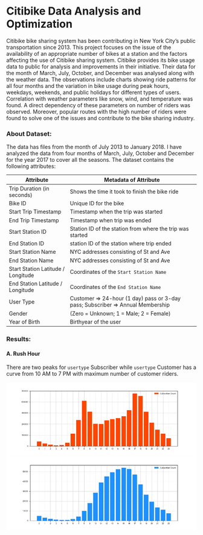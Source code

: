 # Citibike Data Analysis and Optimization

Citibike bike sharing system has been contributing in New York City’s public transportation since 2013. This project focuses on the issue of the availability of an appropriate number of bikes at a station and the factors affecting the use of Citibike sharing system. Citibike provides its bike usage data to public for analysis and improvements in their initiative. Their data for the month of March, July, October, and December was analysed along with the weather data. The observations include charts showing ride patterns for all four months and the variation in bike usage during peak hours, weekdays, weekends, and public holidays for different types of users. Correlation with weather parameters like snow, wind, and temperature was found.  A direct dependency of these parameters on number of riders was observed. Moreover, popular routes with the high number of riders were found to solve one of the issues and contribute to the bike sharing industry.

### About Dataset:
The data has files from the month of July 2013 to January 2018. I have analyzed the data from four months of March, July, October and December for the year 2017 to cover all the seasons.
The dataset contains the following attributes:

| Attribute | Metadata of Attribute |
| --------- | --------------------- |
| Trip Duration (in seconds) | Shows the time it took to finish the bike ride |
| Bike ID | Unique ID for the bike |
| Start Trip Timestamp | Timestamp when the trip was started |
| End Trip Timestamp | Timestamp when trip was ended |
| Start Station ID | Station ID of the station from where the trip was started |
| End Station ID | station ID of the station where trip ended |
| Start Station Name | NYC addresses consisting of St and Ave |
| End Station Name | NYC addresses consisting of St and Ave |
| Start Station Latitude / Longitude | Coordinates of the `Start Station Name` | 
| End Station Latitude / Longitude | Coordinates of the `End Station Name` |
| User Type | Customer => 24-hour (1 day) pass or 3-day pass; Subscriber => Annual Membership |
| Gender | (Zero = Unknown; 1 = Male; 2 = Female) |
| Year of Birth | Birthyear of the user |

### Results:

#### A. Rush Hour 

There are two peaks for `usertype` Subscriber while `usertype` Customer has a curve from 10 AM to 7 PM with maximum number of customer riders.
 
![alt text](https://github.com/hvp004/Citibike-DataAnalysis-Optimization/blob/master/graphs/rush_hour_sub.jpg) ![alt text](https://github.com/hvp004/Citibike-DataAnalysis-Optimization/blob/master/graphs/rush_hour_cust.jpg)

